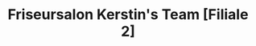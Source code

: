 ---
title: "Friseursalon Kerstin's Team [Filiale 2]"
url: /gelsenkirchen/friseursalon-kerstins-team-filiale-2/
shop: Friseur
---
